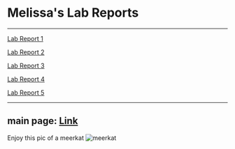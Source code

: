 # Melissa's Lab Reports
---
[Lab Report 1](lab-report-1-week-2.html)

[Lab Report 2](https://melissaesantos.github.io/cse15l-lab-reports/lab-report-2-week-4.html)

[Lab Report 3](https://melissaesantos.github.io/cse15l-lab-reports/lab-report-3-week-6.html)

[Lab Report 4](https://melissaesantos.github.io/cse15l-lab-reports/lab-report-4-week-8.html)

[Lab Report 5](https://melissaesantos.github.io/cse15l-lab-reports/lab-report-5-week-10.html)

---
main page:
[Link]( https://melissaesantos.github.io/cse15l-lab-reports/)
---

Enjoy this pic of a meerkat
![meerkat](https://user-images.githubusercontent.com/91588097/149413784-3a3f8c7a-522b-4619-b28a-fe4f3c59c2f0.jpeg)

